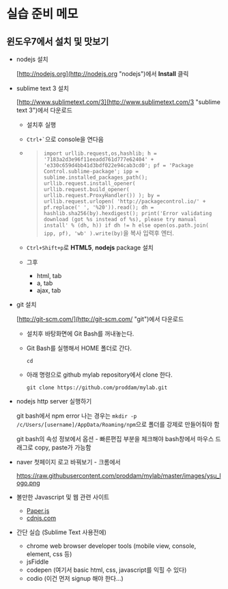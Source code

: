 실습 준비 메모
=============

윈도우7에서 설치 및 맛보기
------------------------

* nodejs 설치
	
	[http://nodejs.org](http://nodejs.org "nodejs")에서 **Install** 클릭


* sublime text 3 설치
	
	[http://www.sublimetext.com/3](http://www.sublimetext.com/3 "sublime text 3")에서 다운로드

	- 설치후 실행

	- `` Ctrl+` ``으로 console을 연다음

	- > `import urllib.request,os,hashlib; h = '7183a2d3e96f11eeadd761d777e62404' + 'e330c659d4bb41d3bdf022e94cab3cd0'; pf = 'Package Control.sublime-package'; ipp = sublime.installed_packages_path(); urllib.request.install_opener( urllib.request.build_opener( urllib.request.ProxyHandler()) ); by = urllib.request.urlopen( 'http://packagecontrol.io/' + pf.replace(' ', '%20')).read(); dh = hashlib.sha256(by).hexdigest(); print('Error validating download (got %s instead of %s), please try manual install' % (dh, h)) if dh != h else open(os.path.join( ipp, pf), 'wb' ).write(by)`을 복사 입력후 엔터.

	- `Ctrl+Shift+p`로 **HTML5**, **nodejs** package 설치

	- 그후

		+ html, tab
		+ a, tab
		+ ajax, tab 
  

* git 설치

	[http://git-scm.com/](http://git-scm.com/ "git")에서 다운로드

	- 설치후 바탕화면에 Git Bash를 꺼내놓는다.

	- Git Bash를 실행해서 HOME 폴더로 간다. 

		`cd`

	- 아래 명령으로 github mylab repository에서 clone 한다.

		`git clone https://github.com/proddam/mylab.git`



* nodejs http server 실행하기
	
	git bash에서 npm error 나는 경우는 `mkdir -p /c/Users/[username]/AppData/Roaming/npm`으로 폴더를 강제로 만들어줘야 함

	git bash의 속성 정보에서 옵션 - 빠른편집 부분을 체크해야 bash창에서 마우스 드래그로 copy, paste가 가능함



* naver 첫페이지 로고 바꿔보기 - 크롬에서

	https://raw.githubusercontent.com/proddam/mylab/master/images/ysu_logo.png
	


* 볼만한 Javascript 및 웹 관련 사이트

	- [Paper.js](http://paperjs.org)
	- [cdnjs.com](http://cdnjs.com)


* 간단 실습 (Sublime Text 사용전에)

	- chrome web browser developer tools (mobile view, console, element, css 등)
	- jsFiddle
	- codepen (여기서 basic html, css, javascript를 익힐 수 있다)
	- codio (이건 먼저 signup 해야 한다...)


